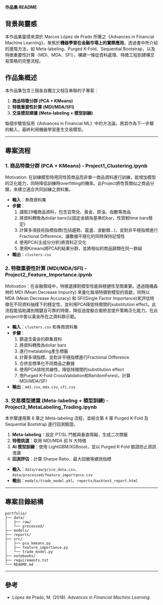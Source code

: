 **作品集 README**

## 背景與靈感

本作品集靈感來源於 Marcos López de Prado 所著之《Advances in Financial Machine Learning》，聚焦於**機器學習在金融市場上的實際應用**。透過書中所介紹的進階方法，如 Meta-labeling、Purged K-Fold、Sequential Bootstrap，以及特徵重要性計算（MDI、MDA、SFI），構建一條從資料處理、特徵工程到建構交易策略的完整流程。

## 作品集概述

本作品集包含三個各自獨立又相互串聯的子專案：

1. **商品特徵分群 (PCA + KMeans)**
2. **特徵重要性計算 (MDI/MDA/SFI)**
3. **交易模型建置 (Meta-labeling + 模型訓練)** 

每個步驟皆採用《Advances in Financial ML》中的方法論，將其作為下一步驟的輸入，最終利用機器學習產生交易模型。

---

## 專案流程

### 1. 商品特徵分群  (PCA + KMeans) - Project1_Clustering.ipynb

Motivation: 在訓練模型時用同性質商品而非單一商品資料進行訓練，能增加模型的泛化能力，同時降低訓練時overfitting的機率。此Project將性質類似之商品分類，來建立適合共同訓練之資料集。

* **輸入**：券商資料集
* **步驟**：
    1. 讀取29種商品資料，包含貨幣兌、黃金、原油、指數等商品
    2. 將資料轉換為dollar bars(以固定金額為基準的bar，性質較time bars穩定)
    3. 計算多項技術指標指標(包括趨勢、震盪、波動類...)，並對非平穩指標進行Fractional Difference，讓數據平穩化的同時保持記憶性
    4. 使用PCA(主成分分析)將資料正交化
    5. 使用Kmeans將PCA的結果分群，並將相似的商品歸類在同一群組
* **輸出**：`clusters.csv`

### 2. 特徵重要性計算 (MDI/MDA/SFI) - Project2_Feature_Importance.ipynb

Motivation：在金融領域中，特徵選擇對模型性能與穩健性至關重要。透過隨機森林的 MDI (Mean Decrease Impurity) 來量化每項特徵對模型的貢獻，同時以 MDA (Mean Decrease Accuracy) 和 SFI(Single Factor Importance)來評估特徵在不同資料抽樣下的穩定性，並利用PCA降低特徵間的substitution effect。此流程能協助識別關鍵且可靠的特徵，降低過度擬合風險並提升策略泛化能力。在此project中會以黃金所在之資料群示範。

* **輸入**：`clusters.csv` 和券商資料集
* **步驟**：
    1. 篩選含黃金的群集資料
    2. 將資料轉換為dollar bars
    3. 進行metalabling產生標籤
    4. 計算多項指標，並對非平穩指標進行Fractional Difference
    5. 合併並標準化不同商品之數據
    6. 使用PCA排除共線性，降低特徵間的substitution effect
    7. 用Purged K-Fold CrossValidation和RandomForest，計算 MDI/MDA/SFI
* **輸出**：`mdi.csv`, `mda.csv`, `sfi.csv`

### 3. 交易模型建置 (Meta-labeling + 模型訓練) - Project3_MetaLabeling_Trading.ipynb

本步驟運用第 6 章之 Meta-labeling 流程，並結合第 4 章 Purged K-Fold 及 Sequential Bootstrap 進行回測驗證。

1. **Meta-labeling**：設定 PT/SL 門檻與垂直障礙，生成二次標籤
2. **特徵挑選**：取用 MDI/MDA 前 N 大特徵
3. **AI 模型訓練**：使用 LightGBM/XGBoost，並以 Purged K-Fold 驗證防止資訊洩漏
4. **回測評估**：計算 Sharpe Ratio、最大回撤等績效指標

* **輸入**：`data/raw/price_data.csv`、`data/processed/feature_importance.csv`
* **輸出**：`models/trade_model.pkl`、`reports/backtest_report.html`

---

## 專案目錄結構

```
portfolio/
├── data/
│   ├── raw/
│   └── processed/
├── models/
├── reports/
├── src/
│   ├── pca_kmeans.py
│   ├── feature_importance.py
│   └── trade_model.py
├── notebooks/
├── requirements.txt
└── README.md
```

---

## 參考

* López de Prado, M. (2018). *Advances in Financial Machine Learning*.
